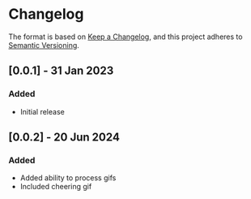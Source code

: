 # Changelog

The format is based on [Keep a Changelog](https://keepachangelog.com/en/1.0.0/), and this project adheres to [Semantic Versioning](https://semver.org/spec/v2.0.0.html).

## [0.0.1] - 31 Jan 2023

### Added

- Initial release

## [0.0.2] - 20 Jun 2024

### Added

- Added ability to process gifs
- Included cheering gif
